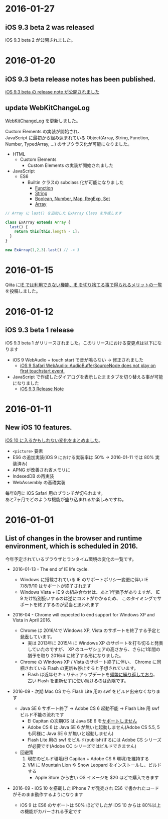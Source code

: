 # 2016-01-27

## iOS 9.3 beta 2 was released

iOS 9.3 beta 2 が公開されました。

# 2016-01-20

## iOS 9.3 beta release notes has been published.

[iOS 9.3 beta の release note が公開されました](http://adcdownload.apple.com/iOS/iOS_9.3_beta_Configuration_Profile/iOS_9.3_beta_Release_Notes.pdf)

## update WebKitChangeLog

[WebKitChangeLog](https://github.com/uupaa/WebKitChangeLog/wiki/_compare/ca67cb1bb26f16f062937307eeac781b76cbc9b8...fae22e62d49a6be00b823f574bf8803b2eb9ac2c) を更新しました。

Custom Elements の実装が開始され、  
JavaScript に最初から組み込まれている Object(Array, String, Function, Number, TypedArray, ...) のサブクラス化が可能になりました。

- HTML
    - Custom Elements
        - Custom Elements の実装が開始されました
- JavaScript
    - ES6
        - Builtin クラスの subclass 化が可能になりました
            - [Function](https://trac.webkit.org/changeset/195070)
            - [String](https://trac.webkit.org/changeset/194998)
            - [Boolean, Number, Map, RegExp, Set](http://trac.webkit.org/changeset/194643)
            - [Array](http://trac.webkit.org/changeset/194612)

```js
// Array に last() を追加した ExArray Class を作成します

class ExArray extends Array {
  last() {
    return this[this.length - 1];
  }
}

new ExArray(1,2,3).last() // -> 3
```

# 2016-01-15

Qiita に[IE では利用できない機能、IE を切り捨てる事で得られるメリットの一覧](http://qiita.com/uupaa/items/aa636deeeb12a2c61b78) を投稿しました。

# 2016-01-12

## iOS 9.3 beta 1 release

iOS 9.3 beta 1 がリリースされました。このリリースにおける変更点は以下になります

- iOS 9 WebAudio + touch start で音が鳴らない -> 修正されました
    - [iOS 9 Safari WebAudio::AudioBufferSourceNode does not play on first touchstart event.](http://qiita.com/uupaa/items/e5856e3cb2a9fc8c5507)
- JavaScript で作成したダイアログを表示したままタブを切り替える事が可能になりました
    - [iOS 9.3 Release Note](http://adcdownload.apple.com/iOS/iOS_9.3_beta_Configuration_Profile/iOS_9.3_beta_Release_Notes.pdf)


# 2016-01-11

## New iOS 10 features.

[iOS 10 に入るかもしれない変化をまとめました](https://github.com/uupaa/WebKitChangeLog/wiki/iOS10.changesets)。

- `<picture>` 要素
- ES6 の追加実装(iOS 9 における実装率は 50% → 2016-01-11 では 80% 実装済み)
- APNG が改善され省メモリに
- IndexedDB の再実装
- WebAssembly の基礎実装

毎年8月に iOS Safari 用のブランチが切られます。  
あと7ヶ月でどのような機能が盛り込まれるか楽しみですね。

# 2016-01-01

## List of changes in the browser and runtime environment, which is scheduled in 2016.

今年予定されているブラウザとランタイム環境の変化の一覧です。

- 2016-01-13 - The end of IE life cycle.
    - Windows に搭載されている IE のサポートポリシー変更に伴い
      IE 7/8/9/10 はサポートが終了されます
    - Windows Vista + IE 9 の組み合わせは、あと1年猶予がありますが、
      IE 9 だけ特別扱いするのは逆にコストがかかるため、
      このタイミングでサポートを終了するのが妥当と思われます

- 2016-04 - Chrome will expected to end support for Windows XP and Vista in April 2016.
    - Chrome は 2016/4で Windows XP, Vista のサポートを終了する予定と[発表](http://chrome.blogspot.jp/2015/11/updates-to-chrome-platform-support.html)しています。
        - 実は 2013年に 2015/4 に Windows XP のサポートを打ち切ると発表していたのですが、
          XP のユーザシェアの高さから、さらに1年間の猶予を取り 2016/4 に終了する形になりました。
    - Chrome の Windows XP / Vista のサポート終了に伴い、
      Chrome に同梱されている Flash の更新も停止すると予想されています。
        - Flash は近年セキュリティアップデートを[頻繁に繰り返しており](http://internet.watch.impress.co.jp/docs/column/security/20150901_718839.html)、
          古い Flash を更新せずに使い続けるのは危険です。

- 2016-09 - 次期 Mac OS から Flash Lite 用の swf をビルド出来なくなります
    - Java SE 6 サポート終了 → Adobe CS 6 起動不能 → Flash Lite 用 swf ビルド不能の流れです
        - El Capitan の次期OS は Java SE 6 を[サポートしません](https://www.java.com/ja/download/faq/java_6.xml)
        - Adobe CS 6 は Java SE 6 が無いと起動しません(Adobe CS 5.5, 5 も同様に Java SE 6 が無いと起動しません)
        - Flash Lite 用の swf をビルド(publish)するには Adobe CS シリーズが必要です(Adobe CC シリーズではビルドできません)
    - 回避策
        1. 現在のビルド環境(El Capitan + Adobe CS 6 環境)を維持する
        2. VM に Mountain Lion や Snow Leopard をインストールし、ビルドする
            - Apple Store から古い OS イメージを $20 ほどで購入できます

- 2016-09 - iOS 10 を搭載した iPhone 7 が発売され ES6 で書かれたコードがそのまま動作するようになります
    - iOS 9 は ES6 のサポートは 50% ほどでしたが iOS 10 からは 80%以上の機能がカバーされる予定です


